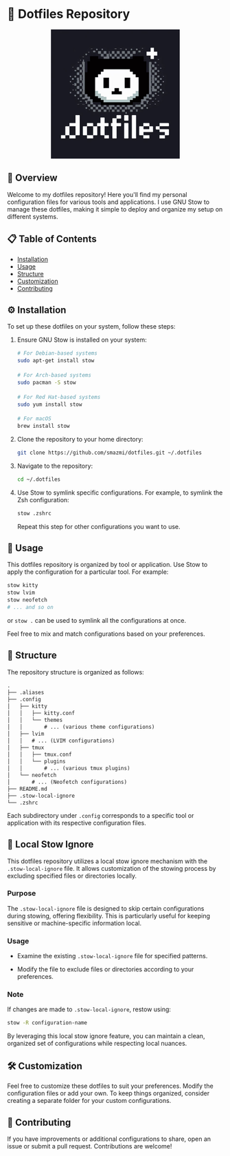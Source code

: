 # 🏡 Dotfiles Repository
<p align="center">
<img src="./logo.png" alt="Cute Logo" width="300">
</p>

## 🌟 Overview

Welcome to my dotfiles repository! Here you'll find my personal configuration files for various tools and applications. I use GNU Stow to manage these dotfiles, making it simple to deploy and organize my setup on different systems.

## 📋 Table of Contents

- [Installation](#installation)
- [Usage](#usage)
- [Structure](#structure)
- [Customization](#customization)
- [Contributing](#contributing)

## ⚙️ Installation

To set up these dotfiles on your system, follow these steps:

1. Ensure GNU Stow is installed on your system:

    ```bash
    # For Debian-based systems
    sudo apt-get install stow

	# For Arch-based systems
	sudo pacman -S stow

    # For Red Hat-based systems
    sudo yum install stow

    # For macOS
    brew install stow
    ```

2. Clone the repository to your home directory:

    ```bash
    git clone https://github.com/smazmi/dotfiles.git ~/.dotfiles
    ```

3. Navigate to the repository:

    ```bash
    cd ~/.dotfiles
    ```

4. Use Stow to symlink specific configurations. For example, to symlink the Zsh configuration:

    ```bash
    stow .zshrc
    ```

    Repeat this step for other configurations you want to use.

## 🚀 Usage

This dotfiles repository is organized by tool or application. Use Stow to apply the configuration for a particular tool. For example:

```bash
stow kitty
stow lvim
stow neofetch
# ... and so on
```
or `stow .` can be used to symlink all the configurations at once.

Feel free to mix and match configurations based on your preferences.

## 📁 Structure

The repository structure is organized as follows:

```
.
├── .aliases
├── .config
│   ├── kitty
│   │   ├── kitty.conf
│   │   └── themes
│   │       # ... (various theme configurations)
│   ├── lvim
│   │   # ... (LVIM configurations)
│   ├── tmux
│   │   ├── tmux.conf
│   │   └── plugins
│   │       # ... (various tmux plugins)
│   └── neofetch
│       # ... (Neofetch configurations)
├── README.md
├── .stow-local-ignore 
└── .zshrc
```

Each subdirectory under `.config` corresponds to a specific tool or application with its respective configuration files.

## 🚫 Local Stow Ignore

This dotfiles repository utilizes a local stow ignore mechanism with the `.stow-local-ignore` file. It allows customization of the stowing process by excluding specified files or directories locally. 

### Purpose

The `.stow-local-ignore` file is designed to skip certain configurations during stowing, offering flexibility. This is particularly useful for keeping sensitive or machine-specific information local.

### Usage

- Examine the existing `.stow-local-ignore` file for specified patterns.
  
- Modify the file to exclude files or directories according to your preferences.

### Note

If changes are made to `.stow-local-ignore`, restow using:

```bash
stow -R configuration-name
```

By leveraging this local stow ignore feature, you can maintain a clean, organized set of configurations while respecting local nuances.
## 🛠️ Customization

Feel free to customize these dotfiles to suit your preferences. Modify the configuration files or add your own. To keep things organized, consider creating a separate folder for your custom configurations.

## 🤝 Contributing

If you have improvements or additional configurations to share, open an issue or submit a pull request. Contributions are welcome!

